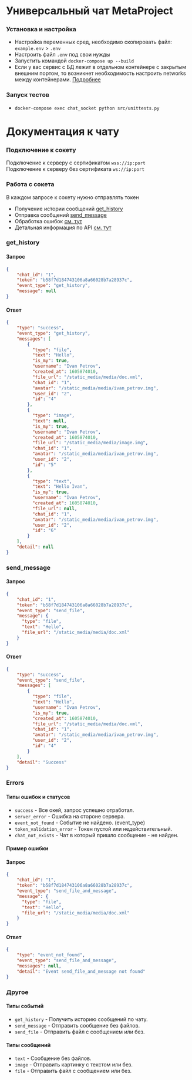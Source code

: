# Универсальный чат MetaProject
 
### Установка и настройка
* Настройка переменных сред, необходимо скопировать файл: `example.env` > `.env`
* Настроить файл `.env` под свои нужды
* Запустить командой `docker-compose up --build`
* Если у вас сервис с БД лежит в отдельном контейнере с закрытым внешним портом, то возникнет необходимость настроить networks между контейнерами. [Подробнее](https://docs.docker.com/compose/networking/`)
### Запуск тестов
* `docker-compose exec chat_socket python src/unittests.py`

# Документация к чату

### Подключение к сокету
Подключение к серверу с сертификатом `wss://ip:port` \
Подключение к серверу без сертификата `ws://ip:port`

### Работа с сокета
В каждом запросе к сокету нужно отправлять токен

* Получение истории сообщений [get_history](#get_history)
* Отправка сообщений [send_message](#send_message)
* Обработка ошибок [см. тут](#Errors)
* Детальная информация по API [см. тут](#Другое)

### get_history ###
#### Запрос
```json
{
    "chat_id": "1",
    "token": "b58f7d184743106a8a66028b7a28937c",
    "event_type": "get_history",
    "message": null
}
```
#### Ответ
```json
{
    "type": "success",
    "event_type": "get_history",
    "messages": [
        {
          "type": "file",
          "text": "Hello",
          "is_my": true,
          "username": "Ivan Petrov",
          "created_at": 1605874010,
          "file_url": "/static_media/media/doc.xml",
          "chat_id": "1",
          "avatar": "/static_media/media/ivan_petrov.img",
          "user_id": "2",
          "id": "4"
        },
        {
          "type": "image",
          "text": null,
          "is_my": true,
          "username": "Ivan Petrov",
          "created_at": 1605874010,
          "file_url": "/static_media/media/image.img",
          "chat_id": "1",
          "avatar": "/static_media/media/ivan_petrov.img",
          "user_id": "2",
          "id": "5"
        },
        {
          "type": "text",
          "text": "Hello Ivan",
          "is_my": true,
          "username": "Ivan Petrov",
          "created_at": 1605874010,
          "file_url": null,
          "chat_id": "1",
          "avatar": "/static_media/media/ivan_petrov.img",
          "user_id": "2",
          "id": "6"
        }
    ],
    "detail": null
}
```


### send_message ###
#### Запрос
```json
{
    "chat_id": "1",
    "token": "b58f7d184743106a8a66028b7a28937c",
    "event_type": "send_file",
    "message": {
      "type": "file",
      "text": "Hello",
      "file_url": "/static_media/media/doc.xml"
    }
}
```
#### Ответ
```json
{
    "type": "success",
    "event_type": "send_file",
    "messages": [
        {
          "type": "file",
          "text": "Hello",
          "username": "Ivan Petrov",
          "is_my": true,
          "created_at": 1605874010,
          "file_url": "/static_media/media/doc.xml",
          "chat_id": "1",
          "avatar": "/static_media/media/ivan_petrov.img",
          "user_id": "2",
          "id": "4"
        }
    ],
    "detail": "Success"
}
```

### Errors ###
#### Типы ошибок и статусов
* `success` - Все окей, запрос успешно отработал.
* `server_error` - Ошибка на стороне сервера.
* `event_not_found` - Событие не найдено. (event_type)
* `token_validation_error` - Токен пустой или недействительный.
* `chat_not_exists` - Чат в который пришло сообщение - не найден.
#### Пример ошибки
#### Запрос
```json
{
    "chat_id": "1",
    "token": "b58f7d184743106a8a66028b7a28937c",
    "event_type": "send_file_and_message",
    "message": {
      "type": "file",
      "text": "Hello",
      "file_url": "/static_media/media/doc.xml"
    }
}
```
#### Ответ
```json
{
    "type": "event_not_found",
    "event_type": "send_file_and_message",
    "messages": null,
    "detail": "Event send_file_and_message not found"
}
```

### Другое ###
#### Типы событий
* `get_history` - Получить историю сообщений по чату.
* `send_message` - Отправить сообщение без файлов.
* `send_file` - Отправить файл с сообщением или без.
#### Типы сообщений
* `text` - Сообщение без файлов.
* `image` - Отправить картинку с текстом или без.
* `file` - Отправить файл с сообщением или без.